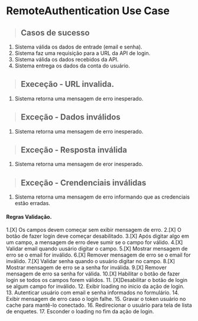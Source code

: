 # RemoteAuthentication Use Case


> ## Casos de sucesso
1. Sistema válida os dados de entrade (email e senha).
2. Sistema faz uma requisição para a URL da API de login.
3. Sistema válida os dados recebidos da API.
4. Sistema entrega os dados da conta do usuário.


> ## Execeção - URL invalida.
1. Sistema retorna uma mensagem de erro inesperado.

> ## Exceção - Dados inválidos
1. Sistema retorna uma mensagem de erro inesperado.
  
> ## Exceção - Resposta inválida
1. Sistema retorna uma mensagem de eror inesperado.

> ## Exceção - Crendenciais inválidas
1. Sistema retorna uma mensagem de erro informando que as credenciais estão erradas.


#### Regras Validação.

1.[X] Os campos devem começar sem exibir mensagem de erro.
2.[X] O botão de fazer login deve começar desabilitado.
3.[X] Após digitar algo em um campo, a mensagem de erro deve sumir se o campo for válido.
4.[X] Validar email quando uusário digitar o campo.
5.[X] Mostrar mensagem de erro se o email for inválido.
6.[X] Remover mensagem de erro se o email for inválido.
7.[X] Validar senha quando o usuário digitar no campo.
8.[X] Mostrar mensagem de erro se a senha for inválida.
9.[X] Remover mensagem de erro sa senha for válida.
10.[X] Habilitar o botão de fazer login se todos os campos forem válidos.
11. [X]Desabilitar o botão de login se algum campo for inválido.
12. Exibir loading no inicio da ação de login.
13. Autenticar usuário com email e senha informados no formulário.
14. Exibir mensagem de erro caso o login falhe.
15. Gravar o token usuário no cache para mantê-lo conectado.
16. Redirecionar o usuário para tela de lista de enquetes.
17. Esconder o loading no fim da ação de login.